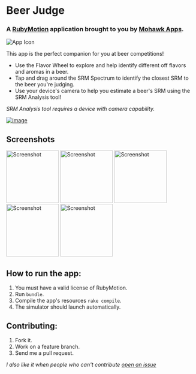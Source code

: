 # Beer Judge
### A [RubyMotion](http://www.rubymotion.com/) application brought to you by [Mohawk Apps](http://www.mohawkapps.com/).

![App Icon](https://raw2.github.com/MohawkApps/BeerJudge/master/resources/Icon@2x.png)

This app is the perfect companion for you at beer competitions! 

* Use the Flavor Wheel to explore and help identify different off flavors and aromas in a beer.
* Tap and drag around the SRM Spectrum to identify the closest SRM to the beer you're judging. 
* Use your device's camera to help you estimate a beer's SRM using the SRM Analysis tool! 

*SRM Analysis tool requires a device with camera capability.*

[![image](http://ax.phobos.apple.com.edgesuite.net/images/web/linkmaker/badge_appstore-lrg.gif)](https://itunes.apple.com/us/app/beer-judge/id666120064?mt=8&uo=4&at=10l4yY)

## Screenshots

<a href="https://raw2.github.com/MohawkApps/BeerJudge/master/_marketing/screenshots/1.2.0/iPhone4/1.png"><img src="https://raw2.github.com/MohawkApps/BeerJudge/master/_marketing/screenshots/1.2.0/iPhone4/1.png" alt="Screenshot" width="140" /></a> <a href="https://raw2.github.com/MohawkApps/BeerJudge/master/_marketing/screenshots/1.2.0/iPhone4/2.png"><img src="https://raw2.github.com/MohawkApps/BeerJudge/master/_marketing/screenshots/1.2.0/iPhone4/2.png" alt="Screenshot" width="140" /></a> <a href="https://raw2.github.com/MohawkApps/BeerJudge/master/_marketing/screenshots/1.2.0/iPhone4/3.png"><img src="https://raw2.github.com/MohawkApps/BeerJudge/master/_marketing/screenshots/1.2.0/iPhone4/3.png" alt="Screenshot" width="140" /></a> <a href="https://raw2.github.com/MohawkApps/BeerJudge/master/_marketing/screenshots/1.2.0/iPhone4/4.png"><img src="https://raw2.github.com/MohawkApps/BeerJudge/master/_marketing/screenshots/1.2.0/iPhone4/4.png" alt="Screenshot" width="140"  /></a> <a href="https://raw2.github.com/MohawkApps/BeerJudge/master/_marketing/screenshots/1.2.0/iPhone4/5.png"><img src="https://raw2.github.com/MohawkApps/BeerJudge/master/_marketing/screenshots/1.2.0/iPhone4/5.png" alt="Screenshot" width="140" /></a>

## How to run the app:

1. You must have a valid license of RubyMotion.
2. Run `bundle`.
3. Compile the app's resources `rake compile`.
4. The simulator should launch automatically.

## Contributing:

1. Fork it.
2. Work on a feature branch.
3. Send me a pull request.

*I also like it when people who can't contribute [open an issue](https://github.com/markrickert/BeerJudge/issues)*